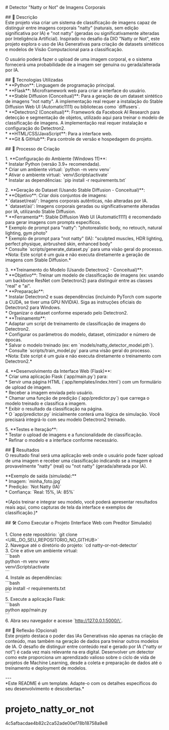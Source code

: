 
\# Detector "Natty or Not" de Imagens Corporais

\#\# 📒 Descrição  
Este projeto visa criar um sistema de classificação de imagens capaz de distinguir entre imagens corporais "natty" (naturais, sem edição significativa por IA) e "not natty" (geradas ou significativamente alteradas por Inteligência Artificial). Inspirado no desafio da DIO "Natty or Not", este projeto explora o uso de IAs Generativas para criação de datasets sintéticos e modelos de Visão Computacional para a classificação.

O usuário poderá fazer o upload de uma imagem corporal, e o sistema fornecerá uma probabilidade de a imagem ser genuína ou gerada/alterada por IA.

\#\# 🤖 Tecnologias Utilizadas  
\* \*\*Python\*\*: Linguagem de programação principal.  
\* \*\*Flask\*\*: Microframework web para criar a interface do usuário.  
\* \*\*Stable Diffusion (Conceitual)\*\*: Para a geração de um dataset sintético de imagens "not natty". A implementação real requer a instalação do Stable Diffusion Web UI (Automatic1111) ou bibliotecas como \`diffusers\`.  
\* \*\*Detectron2 (Conceitual)\*\*: Framework da Facebook AI Research para detecção e segmentação de objetos, utilizado aqui para treinar o modelo de classificação de imagens. A implementação real requer instalação e configuração do Detectron2.  
\* \*\*HTML/CSS/JavaScript\*\*: Para a interface web.  
\* \*\*Git & GitHub\*\*: Para controle de versão e hospedagem do projeto.

\#\# 🧐 Processo de Criação

1\.  \*\*Configuração do Ambiente (Windows 11)\*\*:  
    \* Instalar Python (versão 3.9+ recomendada).  
    \* Criar um ambiente virtual: \`python \-m venv venv\`  
    \* Ativar o ambiente virtual: \`venv\\Scripts\\activate\`  
    \* Instalar as dependências: \`pip install \-r requirements.txt\`

2\.  \*\*Geração do Dataset (Usando Stable Diffusion \- Conceitual)\*\*:  
    \* \*\*Objetivo\*\*: Criar dois conjuntos de imagens:  
        \* \`dataset/real/\`: Imagens corporais autênticas, não alteradas por IA.  
        \* \`dataset/ai/\`: Imagens corporais geradas ou significativamente alteradas por IA, utilizando Stable Diffusion.  
    \* \*\*Ferramenta\*\*: Stable Diffusion Web UI (Automatic1111) é recomendado para gerar imagens com prompts específicos.  
        \* Exemplo de prompt para "natty": "photorealistic body, no retouch, natural lighting, gym photo"  
        \* Exemplo de prompt para "not natty" (IA): "sculpted muscles, HDR lighting, perfect physique, airbrushed skin, enhanced body"  
    \* Consulte \`scripts/generate\_dataset.py\` para uma visão geral do processo. \*Nota: Este script é um guia e não executa diretamente a geração de imagens com Stable Diffusion.\*

3\.  \*\*Treinamento do Modelo (Usando Detectron2 \- Conceitual)\*\*:  
    \* \*\*Objetivo\*\*: Treinar um modelo de classificação de imagens (ex: usando um backbone ResNet com Detectron2) para distinguir entre as classes "real" e "ai".  
    \* \*\*Preparação\*\*:  
        \* Instalar Detectron2 e suas dependências (incluindo PyTorch com suporte a CUDA, se tiver uma GPU NVIDIA). Siga as instruções oficiais do Detectron2 para Windows.  
        \* Organizar o dataset conforme esperado pelo Detectron2.  
    \* \*\*Treinamento\*\*:  
        \* Adaptar um script de treinamento de classificação de imagens do Detectron2.  
        \* Configurar os parâmetros do modelo, dataset, otimizador e número de épocas.  
        \* Salvar o modelo treinado (ex: em \`models/natty\_detector\_model.pth\`).  
    \* Consulte \`scripts/train\_model.py\` para uma visão geral do processo. \*Nota: Este script é um guia e não executa diretamente o treinamento com Detectron2.\*

4\.  \*\*Desenvolvimento da Interface Web (Flask)\*\*:  
    \* Criar uma aplicação Flask (\`app/main.py\`) para:  
        \* Servir uma página HTML (\`app/templates/index.html\`) com um formulário de upload de imagem.  
        \* Receber a imagem enviada pelo usuário.  
        \* Chamar uma função de predição (\`app/predictor.py\`) que carrega o modelo treinado e classifica a imagem.  
        \* Exibir o resultado da classificação na página.  
    \* O \`app/predictor.py\` inicialmente conterá uma lógica de simulação. Você precisará integrá-lo com seu modelo Detectron2 treinado.

5\.  \*\*Testes e Iteração\*\*:  
    \* Testar o upload de imagens e a funcionalidade de classificação.  
    \* Refinar o modelo e a interface conforme necessário.

\#\# 🚀 Resultados  
O resultado final será uma aplicação web onde o usuário pode fazer upload de uma imagem e receber uma classificação indicando se a imagem é provavelmente "natty" (real) ou "not natty" (gerada/alterada por IA).

\*\*Exemplo de saída (simulada):\*\*  
\* Imagem: \`minha\_foto.jpg\`  
\* Predição: \`Not Natty (IA)\`  
\* Confiança: \`Real: 15%, IA: 85%\`

\*(Após treinar e integrar seu modelo, você poderá apresentar resultados reais aqui, como capturas de tela da interface e exemplos de classificação.)\*

\#\# 🛠️ Como Executar o Projeto (Interface Web com Preditor Simulado)

1\.  Clone este repositório: \`git clone \<URL\_DO\_SEU\_REPOSITORIO\_NO\_GITHUB\>\`  
2\.  Navegue até o diretório do projeto: \`cd natty-or-not-detector\`  
3\.  Crie e ative um ambiente virtual:  
    \`\`\`bash  
    python \-m venv venv  
    venv\\Scripts\\activate   
    \`\`\`  
4\.  Instale as dependências:  
    \`\`\`bash  
    pip install \-r requirements.txt  
    \`\`\`  
5\.  Execute a aplicação Flask:  
    \`\`\`bash  
    python app/main.py  
    \`\`\`  
6\.  Abra seu navegador e acesse \`http://127.0.0.1:5000/\`.

\#\# 💭 Reflexão (Opcional)  
Este projeto destaca o poder das IAs Generativas não apenas na criação de conteúdo, mas também na geração de dados para treinar outros modelos de IA. O desafio de distinguir entre conteúdo real e gerado por IA ("natty or not") é cada vez mais relevante na era digital. Desenvolver um detector como este proporciona um aprendizado valioso sobre o ciclo de vida de projetos de Machine Learning, desde a coleta e preparação de dados até o treinamento e deployment de modelos.

\---  
\*Este README é um template. Adapte-o com os detalhes específicos do seu desenvolvimento e descobertas.\*  

# projeto_natty_or_not
 4c5afbacdae4b82c2ca52ade00ef78b18758a9e8
